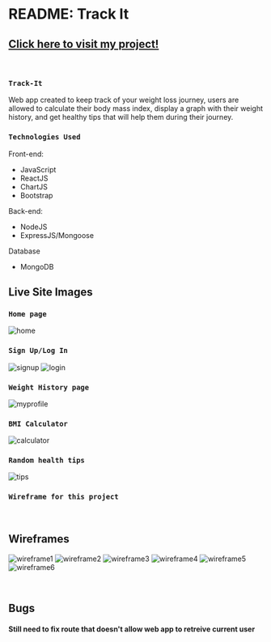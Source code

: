 # README: Track It 

## [Click here to visit my project!](https://)

<br>

### `Track-It`

Web app created to keep track of your weight loss journey, users are allowed to calculate their body mass index, display a graph with their weight history, and get healthy tips that will help them during their journey.

### `Technologies Used`

Front-end:
 - JavaScript
 - ReactJS
 - ChartJS
 - Bootstrap

 Back-end:
 - NodeJS
 - ExpressJS/Mongoose

 Database
 - MongoDB

## Live Site Images
### `Home page`
![home](/assets/home.png)
### `Sign Up/Log In`
![signup](/assets/signup.png)
![login](/assets/login.png)
### `Weight History page`
![myprofile](/assets/history.png)
### `BMI Calculator`
![calculator](/assets/calculator.png)
### `Random health tips`
![tips](/assets/tips.png)


### `Wireframe for this project`
<br>

## Wireframes

![wireframe1](/assets/whome.png)
![wireframe2](/assets/wsignup.png)
![wireframe3](/assets/wlogin.png)
![wireframe4](/assets/whistory.png)
![wireframe5](/assets/wcalculator.png)
![wireframe6](/assets/wtip.png)

<br>

## Bugs
#### Still need to fix route that doesn't allow web app to retreive current user
